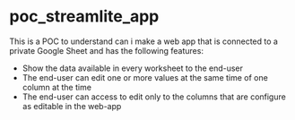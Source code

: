 # poc_streamlite_app
This is a POC to understand can i make a web app that is connected to a private Google Sheet and has the following features:
* Show the data available in every worksheet to the end-user
* The end-user can edit one or more values at the same time of one column at the time
* The end-user can access to edit only to the columns that are configure as editable in the web-app
